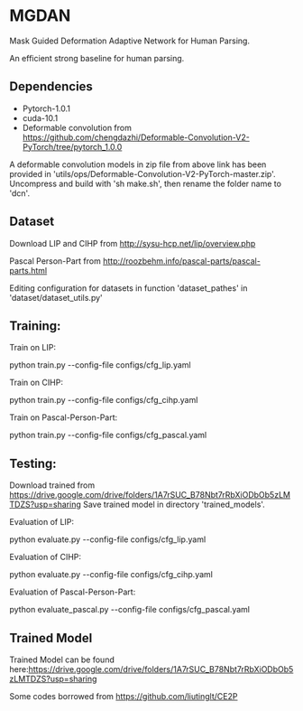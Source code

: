 # MGDAN

Mask Guided Deformation Adaptive Network for Human Parsing.

An efficient strong baseline for human parsing.

## Dependencies

* Pytorch-1.0.1
* cuda-10.1
* Deformable convolution from https://github.com/chengdazhi/Deformable-Convolution-V2-PyTorch/tree/pytorch_1.0.0

A deformable convolution models in zip file from above link has been provided in 'utils/ops/Deformable-Convolution-V2-PyTorch-master.zip'. 
Uncompress and build with 'sh make.sh', then rename the folder name to 'dcn'.

## Dataset

Download LIP and CIHP from http://sysu-hcp.net/lip/overview.php

Pascal Person-Part from http://roozbehm.info/pascal-parts/pascal-parts.html

Editing configuration for datasets in function 'dataset_pathes' in 'dataset/dataset_utils.py'

## Training:
Train on LIP:

  python train.py --config-file configs/cfg_lip.yaml
  

Train on CIHP:

  python train.py --config-file configs/cfg_cihp.yaml
  

Train on Pascal-Person-Part:

  python train.py --config-file configs/cfg_pascal.yaml

## Testing:
Download trained from https://drive.google.com/drive/folders/1A7rSUC_B78Nbt7rRbXiODbOb5zLMTDZS?usp=sharing
Save trained model in directory 'trained_models'.

Evaluation of LIP:

  python evaluate.py --config-file configs/cfg_lip.yaml


Evaluation of CIHP:

  python evaluate.py --config-file configs/cfg_cihp.yaml


Evaluation of Pascal-Person-Part:

  python evaluate_pascal.py --config-file configs/cfg_pascal.yaml


## Trained Model

Trained Model can be found here:https://drive.google.com/drive/folders/1A7rSUC_B78Nbt7rRbXiODbOb5zLMTDZS?usp=sharing

Some codes borrowed from https://github.com/liutinglt/CE2P

